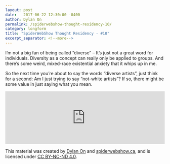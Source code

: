 ```yaml
---
layout: post
date:   2017-06-22 12:30:00 -0400
author: Dylan On
permalink: /spiderwebshow-thought-residency-10/
category: longform
title: "SpiderWebShow Thought Residency - #10"
excerpt_separator: <!--more-->
---
```


I’m not a big fan of being called “diverse” – It’s just not a great word for individuals. Diversity as a concept can really only be applied to groups. And there’s some weird, mixed-race existential anxiety that it whips up in me.

So the next time you’re about to say the words “diverse artists”, just think for a second: Am I just trying to say “not-white artists”? If so, there might be some value in just saying what you mean.

<!--more-->

<iframe width="100%" height="166" scrolling="no" frameborder="no" src="https://w.soundcloud.com/player/?url=https%3A//api.soundcloud.com/tracks/329422075&amp;color=ff5500&amp;auto_play=false&amp;hide_related=false&amp;show_comments=true&amp;show_user=true&amp;show_reposts=false"></iframe>

<p class="small">
  This material was created by <a href="https://dylanon.com/">Dylan On</a> and <a href="https://spiderwebshow.ca/">spiderwebshow.ca</a>, 
  and is licensed under <a href="https://creativecommons.org/licenses/by-nc-nd/4.0/">CC BY-NC-ND 4.0</a>.
</p>